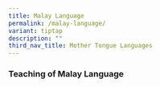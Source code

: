 ```yaml
---
title: Malay Language
permalink: /malay-language/
variant: tiptap
description: ""
third_nav_title: Mother Tongue Languages
---
```

<h3>Teaching of Malay Language</h3>
<p></p>